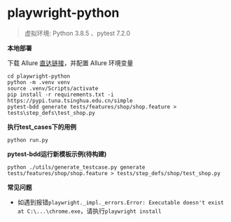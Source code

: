 # playwright-python

> 虚拟环境: Python 3.8.5 、pytest 7.2.0


**本地部署**

下载 Allure [直达链接](https://repo.maven.apache.org/maven2/io/qameta/allure/allure-commandline/)，并配置 Allure 环境变量
```
cd playwright-python
python -m .venv venv
source .venv/Scripts/activate
pip install -r requirements.txt -i https://pypi.tuna.tsinghua.edu.cn/simple
pytest-bdd generate tests/features/shop/shop.feature > tests\step_defs\test_shop.py
```

**执行test_cases下的用例**
```
python run.py
```


**pytest-bdd运行新模板示例(待构建)**
```
python ./utils/generate_testcase.py generate tests/features/shop/shop.feature > tests/step_defs/shop/test_shop.py
```

**常见问题**
- 如遇到报错`playwright._impl._errors.Error: Executable doesn't exist at C:\...\chrome.exe`，请执行`playwright install`
